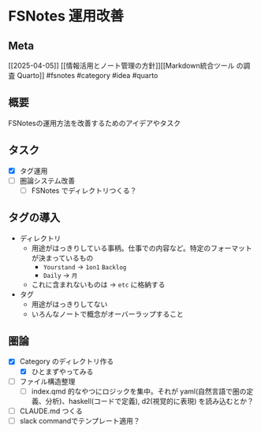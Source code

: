 # FSNotes 運用改善

## Meta

[[2025-04-05]] [[情報活用とノート管理の方針]][[Markdown統合ツール の調査 Quarto]]
#fsnotes #category #idea #quarto

## 概要

FSNotesの運用方法を改善するためのアイデアやタスク

## タスク

- [x] タグ運用
- [ ] 圏論システム改善
	- [ ] FSNotes でディレクトリつくる？

## タグの導入

- ディレクトリ
	- 用途がはっきりしている事柄。仕事での内容など。特定のフォーマットが決まっているもの
		- `Yourstand` -> `1on1` `Backlog` 
		- `Daily` -> `月`
	- これに含まれないものは -> `etc` に格納する
- タグ
	- 用途がはっきりしてない
	- いろんなノートで概念がオーバーラップすること

## 圏論

- [x] Category のディレクトリ作る
	- [x] ひとまずやってみる
- [ ] ファイル構造整理
	- [ ] index.qmd 的なやつにロジックを集中。それが yaml(自然言語で圏の定義、分析)、haskell(コードで定義), d2(視覚的に表現) を読み込むとか？
- [ ] CLAUDE.md つくる
- [ ] slack commandでテンプレート適用？